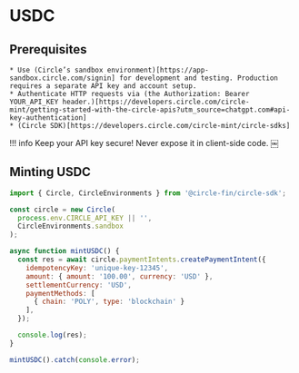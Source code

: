 # USDC

## Prerequisites

	* Use (Circle’s sandbox environment)[https://app-sandbox.circle.com/signin] for development and testing. Production requires a separate API key and account setup.  ￼ 
	* Authenticate HTTP requests via (the Authorization: Bearer YOUR_API_KEY header.)[https://developers.circle.com/circle-mint/getting-started-with-the-circle-apis?utm_source=chatgpt.com#api-key-authentication]
	* (Circle SDK)[https://developers.circle.com/circle-mint/circle-sdks]
!!! info 
    Keep your API key secure! Never expose it in client-side code.  ￼

## Minting USDC

```js
import { Circle, CircleEnvironments } from '@circle-fin/circle-sdk';

const circle = new Circle(
  process.env.CIRCLE_API_KEY || '', 
  CircleEnvironments.sandbox
);

async function mintUSDC() {
  const res = await circle.paymentIntents.createPaymentIntent({
    idempotencyKey: 'unique-key-12345',
    amount: { amount: '100.00', currency: 'USD' },
    settlementCurrency: 'USD',
    paymentMethods: [
      { chain: 'POLY', type: 'blockchain' }
    ],
  });

  console.log(res);
}

mintUSDC().catch(console.error);
```

## 
